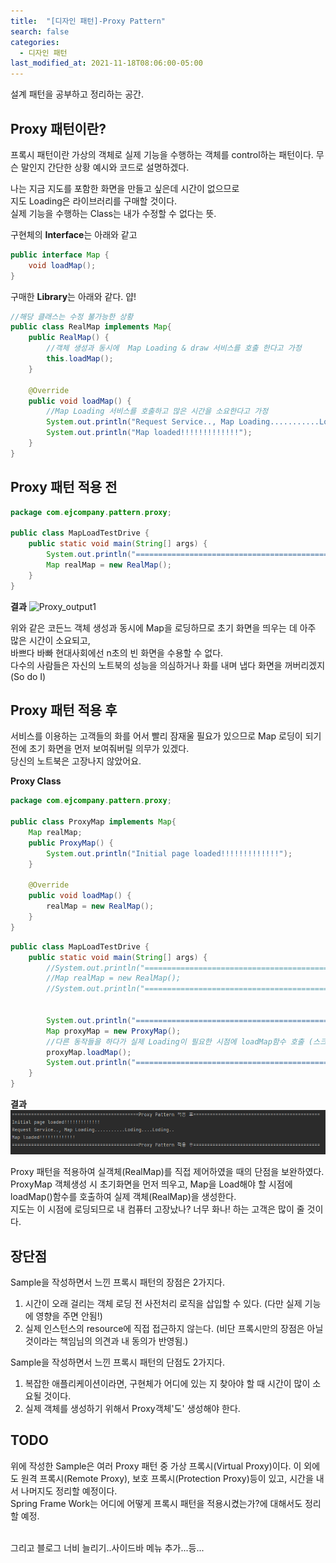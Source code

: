 ```yaml
---
title:  "[디자인 패턴]-Proxy Pattern"
search: false
categories: 
  - 디자인 패턴
last_modified_at: 2021-11-18T08:06:00-05:00
---
```


설계 패턴을 공부하고 정리하는 공간.



## Proxy 패턴이란? 
프록시 패턴이란 가상의 객체로 실제 기능을 수행하는 객체를 control하는 패턴이다. 무슨 말인지 간단한 상황 예시와 코드로 설명하겠다.

나는 지금 지도를 포함한 화면을 만들고 싶은데 시간이 없으므로 <br> 지도 Loading은 라이브러리를 구매할 것이다.  
실제 기능을 수행하는 Class는 내가 수정할 수 없다는 뜻.

구현체의 <b>Interface</b>는 아래와 같고
```java
public interface Map {
    void loadMap();
}
```

구매한 <b>Library</b>는 아래와 같다. 얍!
```java
//해당 클래스는 수정 불가능한 상황
public class RealMap implements Map{
    public RealMap() {
        //객체 생성과 동시에  Map Loading & draw 서비스를 호출 한다고 가정
        this.loadMap();
    }

    @Override
    public void loadMap() {
        //Map Loading 서비스를 호출하고 많은 시간을 소요한다고 가정
        System.out.println("Request Service.., Map Loading...........Loding....Loding..");
        System.out.println("Map loaded!!!!!!!!!!!!!");
    }
}
 ```


## Proxy 패턴 적용 전 
```java
package com.ejcompany.pattern.proxy;

public class MapLoadTestDrive {
    public static void main(String[] args) {
        System.out.println("==============================================Proxy Pattern 적용전==============================================");
        Map realMap = new RealMap();
    }
}
```

<b>결과</b>
![Proxy_output1](https://user-images.githubusercontent.com/24424620/142250291-b60b544f-7170-4aba-aa0e-a0aec73af003.PNG)


위와 같은 코든느 객체 생성과 동시에 Map을 로딩하므로 초기 화면을 띄우는 데 아주 많은 시간이 소요되고,<br>
바쁘다 바빠 현대사회에선 n초의 빈 화면을 수용할 수 없다. <br>다수의 사람들은 자신의 노트북의 성능을 의심하거나 화를 내며 냅다 화면을 꺼버리겠지(So do I)

## Proxy 패턴 적용 후
서비스를 이용하는 고객들의 화를 어서 빨리 잠재울 필요가 있으므로 Map 로딩이 되기 전에 초기 화면을 먼저 보여줘버릴 의무가 있겠다. <br>당신의 노트북은 고장나지 않았어요.

<b>Proxy Class</b>

```java
package com.ejcompany.pattern.proxy;

public class ProxyMap implements Map{
    Map realMap;
    public ProxyMap() {
        System.out.println("Initial page loaded!!!!!!!!!!!!!");
    }

    @Override
    public void loadMap() {
        realMap = new RealMap();
    }
}

```

```java
public class MapLoadTestDrive {
    public static void main(String[] args) {
        //System.out.println("==============================================Proxy Pattern 적용전==============================================");
        //Map realMap = new RealMap();
        //System.out.println("==============================================Proxy Pattern 적용전==============================================");


        System.out.println("==============================================Proxy Pattern 적용 후==============================================");
        Map proxyMap = new ProxyMap();
        //다른 동작들을 하다가 실제 Loading이 필요한 시점에 loadMap함수 호출 (스크롤 내리면 호출 등)
        proxyMap.loadMap();
        System.out.println("==============================================Proxy Pattern 적용 후==============================================");
    }
}
```

<b>결과</b>
![icon](/assets/images/Proxy_output2.PNG)
<br>

Proxy 패턴을 적용하여 실객체(RealMap)를 직접 제어하였을 때의 단점을 보완하였다. <br>
ProxyMap 객체생성 시 초기화면을 먼저 띄우고, Map을 Load해야 할 시점에 loadMap()함수를 호출하여 실제 객체(RealMap)을 생성한다. <br>
지도는 이 시점에 로딩되므로 내 컴퓨터 고장났나? 너무 화나! 하는 고객은 많이 줄 것이다. 



## 장단점
Sample을 작성하면서 느낀 프록시 패턴의 장점은 2가지다.
1. 시간이 오래 걸리는 객체 로딩 전 사전처리 로직을 삽입할 수 있다. (다만 실제 기능에 영향을 주면 안됨!)
2. 실제 인스턴스의 resource에 직접 접근하지 않는다. (비단 프록시만의 장점은 아닐 것이라는 책임님의 의견과 내 동의가 반영됨.)

Sample을 작성하면서 느낀 프록시 패턴의 단점도 2가지다.
1. 복잡한 애플리케이션이라면, 구현체가 어디에 있는 지 찾아야 할 때 시간이 많이 소요될 것이다.
2. 실제 객체를 생성하기 위해서 Proxy객체'도' 생성해야 한다.

## TODO
위에 작성한 Sample은 여러 Proxy 패턴 중 가상 프록시(Virtual Proxy)이다. 이 외에도 원격 프록시(Remote Proxy), 보호 프록시(Protection Proxy)등이 있고, 시간을 내서 나머지도 정리할 예정이다. <br>
Spring Frame Work는 어디에 어떻게 프록시 패턴을 적용시켰는가?에 대해서도 정리할 예정.

<br>그리고 블로그 너비 늘리기..사이드바 메뉴 추가...등...
